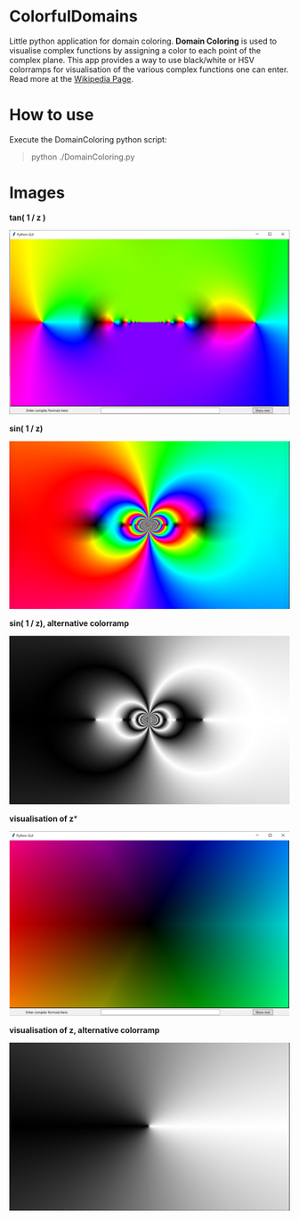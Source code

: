# ColorfulDomains

Little python application for domain coloring. 
**Domain Coloring** is used to visualise complex functions by assigning a color to each point of the complex plane.
This app provides a way to use black/white or HSV colorramps for visualisation of the various complex functions one can enter.
Read more at the [Wikipedia Page](https://en.wikipedia.org/wiki/Domain_coloring).

# How to use

Execute the DomainColoring python script:

> python ./DomainColoring.py


# Images

**tan( 1 / z )**

![tan( 1 / z)](screenshots/screenshot_0.jpg)

**sin( 1 / z)**

![sin( 1 / z)](screenshots/screenshot_1.jpg)

**sin( 1 / z), alternative colorramp**

![sin( 1 / z), alternative colorramp](screenshots/screenshot_2.jpg)

**visualisation of z***

![visualisation of z](screenshots/screenshot_3.jpg)

**visualisation of z, alternative colorramp**

![visualisation of z, alternative colorramp](screenshots/screenshot_4.jpg)

